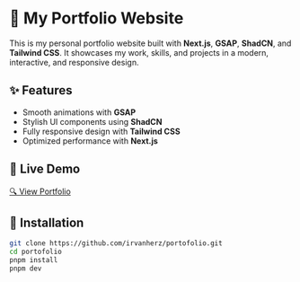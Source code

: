 # 🚀 My Portfolio Website  

This is my personal portfolio website built with **Next.js**, **GSAP**, **ShadCN**, and **Tailwind CSS**. It showcases my work, skills, and projects in a modern, interactive, and responsive design.  

## ✨ Features  
- Smooth animations with **GSAP**  
- Stylish UI components using **ShadCN**  
- Fully responsive design with **Tailwind CSS**  
- Optimized performance with **Next.js**  

## 🔗 Live Demo  
[🔍 View Portfolio](https://www.ivn.my.id/)  

## 📂 Installation  
```bash
git clone https://github.com/irvanherz/portofolio.git
cd portofolio
pnpm install
pnpm dev
```